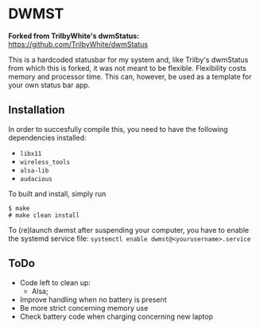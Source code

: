 DWMST
=====

**Forked from TrilbyWhite's dwmStatus:** https://github.com/TrilbyWhite/dwmStatus

This is a hardcoded statusbar for my system and, like Trilby's dwmStatus from which this is forked, it was not meant to be flexible.  Flexibility costs memory and processor time. This can, however, be used as a template for your own status bar app.

Installation
------------

In order to succesfully compile this, you need to have the following dependencies installed:
* `libx11`
* `wireless_tools`
* `alsa-lib`
* `audacious`

To built and install, simply run

	$ make
	# make clean install

To (re)launch dwmst after suspending your computer, you have to enable the systemd service file:
`systemctl enable dwmst@<yourusername>.service`

ToDo
----
* Code left to clean up:
	* Alsa;	
* Improve handling when no battery is present
* Be more strict concerning memory use
* Check battery code when charging concerning new laptop
